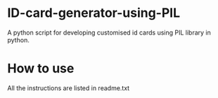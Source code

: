# ID-card-generator-using-PIL
A python script for developing customised id cards using PIL library in python.
# How to use 
All the instructions are listed in readme.txt
